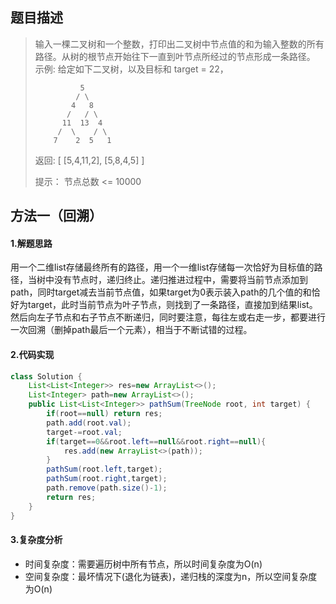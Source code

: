 ## 题目描述
> 输入一棵二叉树和一个整数，打印出二叉树中节点值的和为输入整数的所有路径。从树的根节点开始往下一直到叶节点所经过的节点形成一条路径。
> 示例: 给定如下二叉树，以及目标和 target = 22，
>
>               5
>              / \
>             4   8
>            /   / \
>           11  13  4
>          /  \    / \
>         7    2  5   1 
>
> 返回:
> [    [5,4,11,2],    [5,8,4,5] ]  
>
> 提示： 
> 节点总数 <= 10000

## 方法一（回溯）
#### 1.解题思路
用一个二维list存储最终所有的路径，用一个一维list存储每一次恰好为目标值的路径，当树中没有节点时，递归终止。递归推进过程中，需要将当前节点添加到path，同时target减去当前节点值，如果target为0表示装入path的几个值的和恰好为target，此时当前节点为叶子节点，则找到了一条路径，直接加到结果list。然后向左子节点和右子节点不断递归，同时要注意，每往左或右走一步，都要进行一次回溯（删掉path最后一个元素），相当于不断试错的过程。
#### 2.代码实现

```java
class Solution {
    List<List<Integer>> res=new ArrayList<>();
    List<Integer> path=new ArrayList<>();
    public List<List<Integer>> pathSum(TreeNode root, int target) {
        if(root==null) return res;
        path.add(root.val);
        target-=root.val;        
        if(target==0&&root.left==null&&root.right==null){
            res.add(new ArrayList<>(path));
        }
        pathSum(root.left,target);
        pathSum(root.right,target);
        path.remove(path.size()-1);
        return res;
    }
}

```

#### 3.复杂度分析
 - 时间复杂度：需要遍历树中所有节点，所以时间复杂度为O(n)
 - 空间复杂度：最坏情况下(退化为链表)，递归栈的深度为n，所以空间复杂度为O(n)
